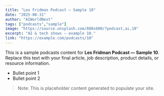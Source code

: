 ```yaml
---
title: "Lex Fridman Podcast — Sample 10"
date: "2025-08-31"
author: "AIWorldNext"
tags: ["podcasts","sample"]
image: "https://source.unsplash.com/800x600/?podcast,ai,10"
excerpt: "AI & tech shows — example 10."
link: "https://example.com/podcasts/10"
---
```


This is a sample podcasts content for **Lex Fridman Podcast — Sample 10**. Replace this text with your final article, job description, product details, or resource information.

- Bullet point 1
- Bullet point 2

> Note: This is placeholder content generated to populate your site.
